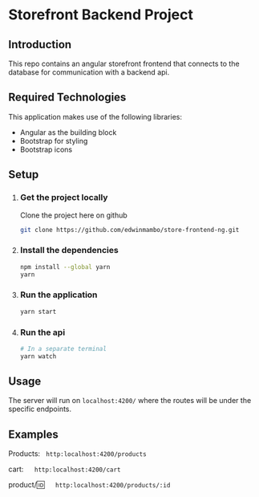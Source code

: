# Storefront Backend Project

## Introduction

This repo contains an angular storefront frontend that connects to the database for communication with a backend api.

## Required Technologies

This application makes use of the following libraries:

- Angular as the building block
- Bootstrap for styling
- Bootstrap icons

## Setup

1. ### Get the project locally

   Clone the project here on github

   ```bash
   git clone https://github.com/edwinmambo/store-frontend-ng.git
   ```

2. ### Install the dependencies

   ```bash
   npm install --global yarn
   yarn
   ```

3. ### Run the application

   ```bash
   yarn start
   ```

4. ### Run the api

   ```bash
   # In a separate terminal
   yarn watch
   ```

## Usage

The server will run on `localhost:4200/` where the routes will be under the specific endpoints.

## Examples

Products: &nbsp; `http:localhost:4200/products`

cart: &emsp; `http:localhost:4200/cart`

product/:id: &emsp; `http:localhost:4200/products/:id`
